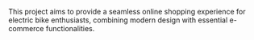 This project aims to provide a seamless online shopping experience for electric bike enthusiasts, combining modern design with essential e-commerce functionalities.
